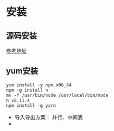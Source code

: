 # 安装

## 源码安装
[参考地址](https://segmentfault.com/a/1190000008462910)

## yum安装
```
yum install -y npm.x86_64 
npm -g install n
mv -f /usr/bin/node /usr/local/bin/node 
n v8.11.4 
npm install -g yarn
```



- 导入导出方案： 并行、中间表
- 